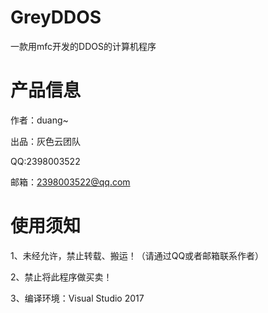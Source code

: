 # GreyDDOS
一款用mfc开发的DDOS的计算机程序

# 产品信息
作者：duang~

出品：灰色云团队

QQ:2398003522

邮箱：2398003522@qq.com

# 使用须知
1、未经允许，禁止转载、搬运！（请通过QQ或者邮箱联系作者）

2、禁止将此程序做买卖！

3、编译环境：Visual Studio 2017
